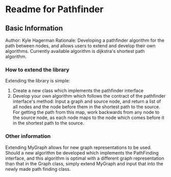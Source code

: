 # Readme for Pathfinder

## Basic Information
Author: Kyle Hagerman
Rationale: Developing a pathfinder algorithm for the path between nodes, and allows users to extend and develop their own algorithms.
Currently available algorithm is dijkstra's shortest path algorithm.

### How to extend the library
Extending the library is simple:
1. Create a new class which implements the pathfinder interface
2. Develop your own algorithm which follows the contract of the pathfinder interface's method:
   Input a graph and source node, and return a list of all nodes and the node before them in the shortest path to the source.
   For getting the path from this map, work backwards from any node to the source node, as each node maps to the node which 
   comes before it in the shortest path to the source.

### Other information
Extending MyGraph allows for new graph representations to be used. Should a new algorithm be developed which implements the
PathFinding interface, and this algorithm is optimal with a different graph representation than that in the Graph class,
simply extend MyGraph and input that into the newly made path finding class.
